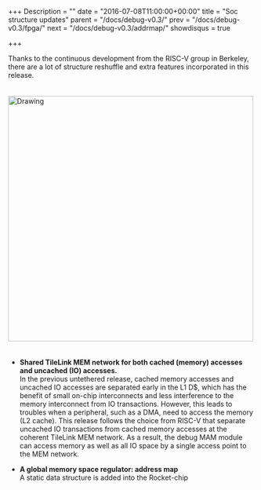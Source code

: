 +++
Description = ""
date = "2016-07-08T11:00:00+00:00"
title = "Soc structure updates"
parent = "/docs/debug-v0.3/"
prev = "/docs/debug-v0.3/fpga/"
next = "/docs/debug-v0.3/addrmap/"
showdisqus = true

+++

Thanks to the continuous development from the RISC-V group in Berkeley, there are a lot of structure reshuffle and extra features incorporated in this release.

<a name="figure-overview"></a>
<img src="../figures/lowRISC_soc.png" alt="Drawing" style="width: 500px; padding: 20px 0px;"/>

 * **Shared TileLink MEM network for both cached (memory) accesses and uncached (IO) accesses.**
<br>In the previous untethered release, cached memory accesses and uncached IO accesses are separated early in the L1 D$, which has the benefit of small on-chip interconnects and less interference to the memory interconnect from IO transactions. However, this leads to troubles when a peripheral, such as a DMA, need to access the memory (L2 cache). This release follows the choice from RISC-V that separate uncached IO transactions from cached memory accesses at the coherent TileLink MEM network. As a result, the debug MAM module can access memory as well as all IO space by a single access point to the MEM network.

* **A global memory space regulator: address map**
<br>A static data structure is added into the Rocket-chip